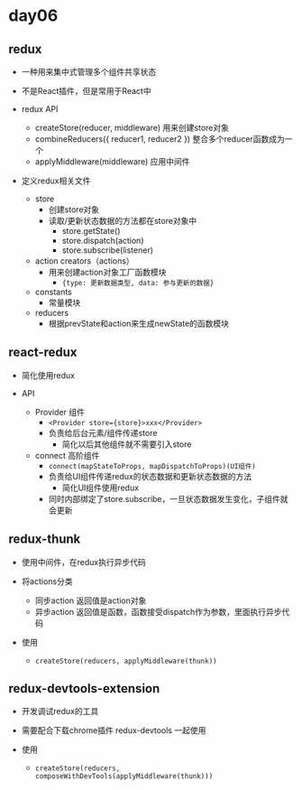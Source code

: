# day06

## redux
* 一种用来集中式管理多个组件共享状态
* 不是React插件，但是常用于React中

* redux API
  * createStore(reducer, middleware) 用来创建store对象
  * combineReducers({ reducer1, reducer2 }) 整合多个reducer函数成为一个
  * applyMiddleware(middleware) 应用中间件

* 定义redux相关文件
  * store
    * 创建store对象
    * 读取/更新状态数据的方法都在store对象中
      * store.getState()
      * store.dispatch(action)
      * store.subscribe(listener)
  * action creators（actions）
    * 用来创建action对象工厂函数模块
      * `{type: 更新数据类型, data: 参与更新的数据}`
  * constants
    * 常量模块
  * reducers
    * 根据prevState和action来生成newState的函数模块

## react-redux
* 简化使用redux

* API
  * Provider 组件
    * `<Provider store={store}>xxx</Provider>`
    * 负责给后台元素/组件传递store
      * 简化以后其他组件就不需要引入store
  * connect 高阶组件
    * `connect(mapStateToProps, mapDispatchToProps)(UI组件)`
    * 负责给UI组件传递redux的状态数据和更新状态数据的方法
      * 简化UI组件使用redux
    * 同时内部绑定了store.subscribe，一旦状态数据发生变化，子组件就会更新

## redux-thunk
* 使用中间件，在redux执行异步代码

* 将actions分类
  * 同步action 返回值是action对象
  * 异步action 返回值是函数，函数接受dispatch作为参数，里面执行异步代码

* 使用
  * `createStore(reducers, applyMiddleware(thunk))`

## redux-devtools-extension
* 开发调试redux的工具
* 需要配合下载chrome插件 redux-devtools 一起使用

* 使用
  * `createStore(reducers, composeWithDevTools(applyMiddleware(thunk)))`